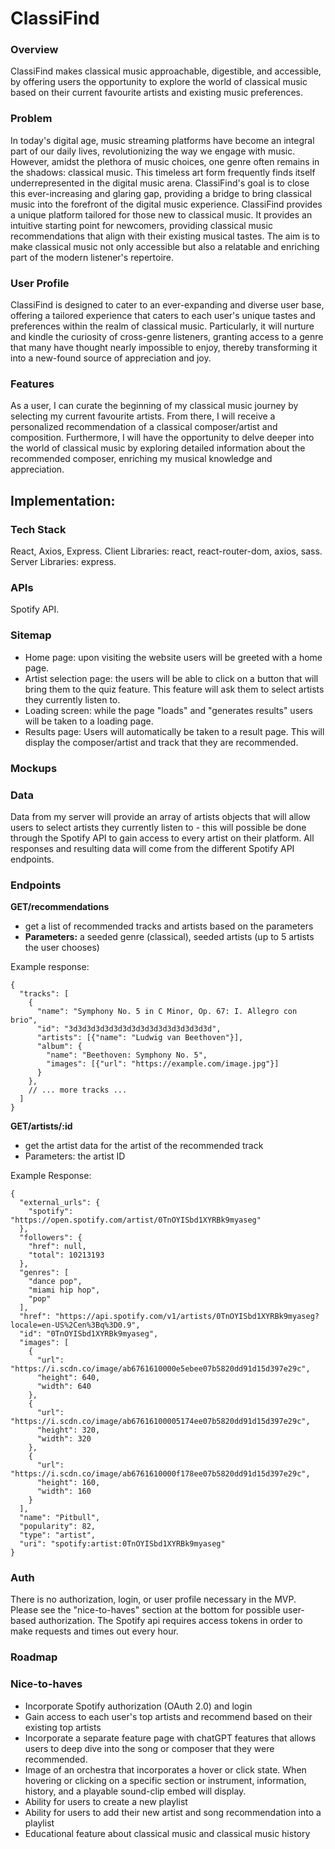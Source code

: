 # ClassiFind

### Overview
ClassiFind makes classical music approachable, digestible, and accessible, by offering users the opportunity to explore the world of classical music based on their current favourite artists and existing music preferences.

### Problem
In today's digital age, music streaming platforms have become an integral part of our daily lives, revolutionizing the way we engage with music. However, amidst the plethora of music choices, one genre often remains in the shadows: classical music. This timeless art form frequently finds itself underrepresented in the digital music arena. ClassiFind's goal is to close this ever-increasing and glaring gap, providing a bridge to bring classical music into the forefront of the digital music experience. ClassiFind provides a unique platform tailored for those new to classical music. It provides an intuitive starting point for newcomers, providing classical music recommendations that align with their existing musical tastes. The aim is to make classical music not only accessible but also a relatable and enriching part of the modern listener's repertoire.

### User Profile
ClassiFind is designed to cater to an ever-expanding and diverse user base, offering a tailored experience that caters to each user's unique tastes and preferences within the realm of classical music. Particularly, it will nurture and kindle the curiosity of cross-genre listeners, granting access to a genre that many have thought nearly impossible to enjoy, thereby transforming it into a new-found source of appreciation and joy.

### Features
As a user, I can curate the beginning of my classical music journey by selecting my current favourite artists. From there, I will receive a personalized recommendation of a classical composer/artist and composition. Furthermore, I will have the opportunity to delve deeper into the world of classical music by exploring detailed information about the recommended composer, enriching my musical knowledge and appreciation.

## Implementation:

### Tech Stack
React, Axios, Express. Client Libraries: react, react-router-dom, axios, sass. Server Libraries: express.

### APIs
Spotify API.

### Sitemap
- Home page: upon visiting the website users will be greeted with a home page.
- Artist selection page: the users will be able to click on a button that will bring them to the quiz feature. This feature will ask them to select artists they currently listen to.
- Loading screen: while the page "loads" and "generates results" users will be taken to a loading page.
- Results page: Users will automatically be taken to a result page. This will display the composer/artist and track that they are recommended.

### Mockups



### Data
Data from my server will provide an array of artists objects that will allow users to select artists they currently listen to - this will possible be done through the Spotify API to gain access to every artist on their platform. All responses and resulting data will come from the different Spotify API endpoints.

### Endpoints
**GET/recommendations**
- get a list of recommended tracks and artists based on the parameters
- **Parameters:** a seeded genre (classical), seeded artists (up to 5 artists the user chooses)
  
Example response:
```
{
  "tracks": [
    {
      "name": "Symphony No. 5 in C Minor, Op. 67: I. Allegro con brio",
      "id": "3d3d3d3d3d3d3d3d3d3d3d3d3d3d3d3d",
      "artists": [{"name": "Ludwig van Beethoven"}],
      "album": {
        "name": "Beethoven: Symphony No. 5",
        "images": [{"url": "https://example.com/image.jpg"}]
      }
    },
    // ... more tracks ...
  ]
}
```

**GET/artists/:id**
- get the artist data for the artist of the recommended track
- Parameters: the artist ID
  
Example Response:
```
{
  "external_urls": {
    "spotify": "https://open.spotify.com/artist/0TnOYISbd1XYRBk9myaseg"
  },
  "followers": {
    "href": null,
    "total": 10213193
  },
  "genres": [
    "dance pop",
    "miami hip hop",
    "pop"
  ],
  "href": "https://api.spotify.com/v1/artists/0TnOYISbd1XYRBk9myaseg?locale=en-US%2Cen%3Bq%3D0.9",
  "id": "0TnOYISbd1XYRBk9myaseg",
  "images": [
    {
      "url": "https://i.scdn.co/image/ab6761610000e5ebee07b5820dd91d15d397e29c",
      "height": 640,
      "width": 640
    },
    {
      "url": "https://i.scdn.co/image/ab67616100005174ee07b5820dd91d15d397e29c",
      "height": 320,
      "width": 320
    },
    {
      "url": "https://i.scdn.co/image/ab6761610000f178ee07b5820dd91d15d397e29c",
      "height": 160,
      "width": 160
    }
  ],
  "name": "Pitbull",
  "popularity": 82,
  "type": "artist",
  "uri": "spotify:artist:0TnOYISbd1XYRBk9myaseg"
}
```

### Auth
There is no authorization, login, or user profile necessary in the MVP. Please see the "nice-to-haves" section at the bottom for possible user-based authorization. The Spotify api requires access tokens in order to make requests and times out every hour.

### Roadmap



### Nice-to-haves
- Incorporate Spotify authorization (OAuth 2.0) and login
- Gain access to each user's top artists and recommend based on their existing top artists
- Incorporate a separate feature page with chatGPT features that allows users to deep dive into the song or composer that they were recommended.
- Image of an orchestra that incorporates a hover or click state. When hovering or clicking on a specific section or instrument, information, history, and a playable sound-clip embed will display.
- Ability for users to create a new playlist
- Ability for users to add their new artist and song recommendation into a playlist
- Educational feature about classical music and classical music history
